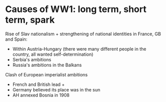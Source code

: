 
# Causes of WW1: long term, short term, spark

Rise of Slav nationalism + strengthening of national identities in France, GB and Spain:

* Within Austria-Hungary (there were many different people in the country, all wanted self-determination)
* Serbia's ambitions
* Russia's ambitions in the Balkans

Clash of European imperialist ambitions 

* French and British lead + 
* Germany believed its place was in the sun
* AH annexed Bosnia in 1908 





<!--stackedit_data:
eyJoaXN0b3J5IjpbMTc5MzIzNDc3NCw5NjI5MDQ0OTldfQ==
-->